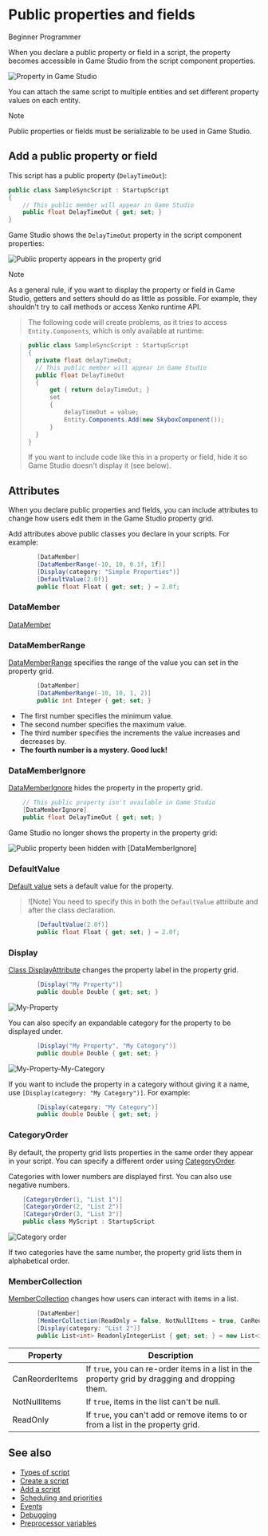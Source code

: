 # Public properties and fields

<span class="label label-doc-level">Beginner</span>
<span class="label label-doc-audience">Programmer</span>

When you declare a public property or field in a script, the property becomes accessible in Game Studio from the script component properties.

![Property in Game Studio](media/property-shown-in-game-studio.png)

You can attach the same script to multiple entities and set different property values on each entity.

> [!Note] 
> Public properties or fields must be serializable to be used in Game Studio. 

## Add a public property or field

This script has a public property (`DelayTimeOut`):

```cs
public class SampleSyncScript : StartupScript
{
	// This public member will appear in Game Studio
	public float DelayTimeOut { get; set; }
}
```

Game Studio shows the `DelayTimeOut` property in the script component properties:

![Public property appears in the property grid](media/scripts-in-xenko-change-value-public-property.png)

>[!Note]
>As a general rule, if you want to display the property or field in Game Studio, getters and setters should do as little as possible. For example, they shouldn't try to call methods or access Xenko runtime API.

>The following code will create problems, as it tries to access `Entity.Components`, which is only available at runtime:

>```cs
>public class SampleSyncScript : StartupScript
>{
>	private float delayTimeOut;
>	// This public member will appear in Game Studio
>	public float DelayTimeOut
>	{
>		get { return delayTimeOut; }
>		set
>		{ 
>			delayTimeOut = value;
>			Entity.Components.Add(new SkyboxComponent());
>		}
>	}
>}
>```
>If you want to include code like this in a property or field, hide it so Game Studio doesn't display it (see below). 

## Attributes

When you declare public properties and fields, you can include attributes to change how users edit them in the Game Studio property grid. 

Add attributes above public classes you declare in your scripts. For example:

```cs
        [DataMember]
        [DataMemberRange(-10, 10, 0.1f, 1f)]
        [Display(category: "Simple Properties")]
        [DefaultValue(2.0f)]
        public float Float { get; set; } = 2.0f;
```

### DataMember

[DataMember](https://msdn.microsoft.com/en-us/library/system.runtime.serialization.datamemberattribute) 

### DataMemberRange

[DataMemberRange](xref:SiliconStudio.Core.Annotations.DataMemberRangeAttribute) specifies the range of the value you can set in the property grid.

```cs
        [DataMember]
        [DataMemberRange(-10, 10, 1, 2)]
        public int Integer { get; set; }
```

* The first number specifies the minimum value.
* The second number specifies the maximum value.
* The third number specifies the increments the value increases and decreases by.
* **The fourth number is a mystery. Good luck!**

### DataMemberIgnore

[DataMemberIgnore](xref:SiliconStudio.Core.DataMemberIgnoreAttribute) hides the property in the property grid. 

```cs
	// This public property isn't available in Game Studio
	[DataMemberIgnore]
	public float DelayTimeOut { get; set; }
```	

Game Studio no longer shows the property in the property grid:

![Public property been hidden with ```[DataMemberIgnore]```](media/scripts-in-xenko-public-property-with-datamemberignore.png)

### DefaultValue

[Default value](https://msdn.microsoft.com/en-us/library/system.componentmodel.defaultvalueattribute) sets a default value for the property.

>![Note]
>You need to specify this in both the ``DefaultValue`` attribute and after the class  declaration.

```cs
        [DefaultValue(2.0f)]
        public float Float { get; set; } = 2.0f;
```

### Display

[Class DisplayAttribute](xref:SiliconStudio.Core.DisplayAttribute) changes the property label in the property grid.

```cs
        [Display("My Property")]
        public double Double { get; set; }
```

![My-Property](media/my-property.png)

You can also specify an expandable category for the property to be displayed under.

```cs
        [Display("My Property", "My Category")]
        public double Double { get; set; }
```

![My-Property-My-Category](media/my-property-my-category.png)

If you want to include the property in a category without giving it a name, use ``[Display(category: "My Category")]``. For example:

```cs
        [Display(category: "My Category")]
        public double Double { get; set; }
```

### CategoryOrder

By default, the property grid lists properties in the same order they appear in your script. You can specify a different order using [CategoryOrder](xref:SiliconStudio.Core.Annotations.CategoryOrderAttribute). 

Categories with lower numbers are displayed first. You can also use negative numbers.

```cs
    [CategoryOrder(1, "List 1")]
    [CategoryOrder(2, "List 2")]
    [CategoryOrder(3, "List 3")]
    public class MyScript : StartupScript
```

![Category order](media/category-order.png)

If two categories have the same number, the property grid lists them in alphabetical order. 

### MemberCollection

[MemberCollection](xref:SiliconStudio.Core.Annotations.MemberCollectionAttribute) changes how users can interact with items in a list.

```cs
        [DataMember]
        [MemberCollection(ReadOnly = false, NotNullItems = true, CanReorderItems = true)]
        [Display(category: "List 2")]
        public List<int> ReadonlyIntegerList { get; set; } = new List<int> { 0, 1, 2, 3, 4 };
```

| Property        | Description                                                                                     |
|-----------------|-------------------------------------------------------------------------------------------------|
| CanReorderItems | If `true`, you can re-order items in a list in the property grid by dragging and dropping them. |
| NotNullItems    | If `true`, items in the list can't be null.                                                     |
| ReadOnly        | If `true`, you can't add or remove items to or from a list in the property grid.                |

## See also

* [Types of script](types-of-script.md)
* [Create a script](create-a-script.md)
* [Add a script](add-a-script.md)
* [Scheduling and priorities](scheduling-and-priorities.md)
* [Events](events.md)
* [Debugging](debugging.md)
* [Preprocessor variables](preprocessor-variables.md)
